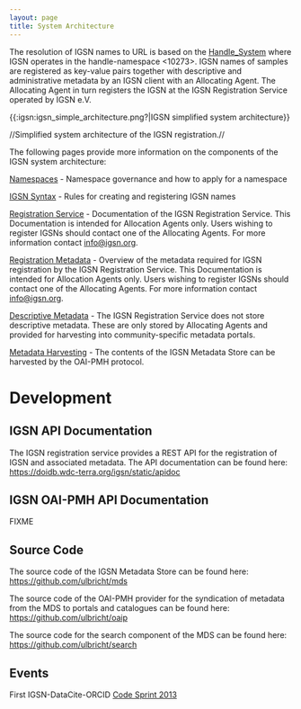 ```yaml
---
layout: page
title: System Architecture
---
```


The resolution of IGSN names to URL is based on the [Handle_System](https://en.wikipedia.org/wiki/Handle_System) where IGSN operates in the handle-namespace <10273>. IGSN names of samples are registered as key-value pairs together with descriptive and administrative metadata by an IGSN client with an Allocating Agent. The Allocating Agent in turn registers the IGSN at the IGSN Registration Service operated by IGSN e.V.

{{:igsn:igsn_simple_architecture.png?|IGSN simplified system architecture}}

//Simplified system architecture of the IGSN registration.//

The following pages provide more information on the components of the IGSN system architecture:

[Namespaces](../namespaces) - Namespace governance and how to apply for a namespace

[IGSN Syntax](../syntax) - Rules for creating and registering IGSN names

[Registration Service](../registration) - Documentation of the IGSN Registration Service. This Documentation is intended for Allocation Agents only. Users wishing to register IGSNs should contact one of the Allocating Agents. For more information contact [info@igsn.org](mailto:info@igsn.org).

[Registration Metadata](../metadata) - Overview of the metadata required for IGSN registration by the IGSN Registration Service. This Documentation is intended for Allocation Agents only. Users wishing to register IGSNs should contact one of the Allocating Agents. For more information contact info@igsn.org.

[Descriptive Metadata](../metadata) - The IGSN Registration Service does not store descriptive metadata. These are only stored by Allocating Agents and provided for harvesting into community-specific metadata portals.

[Metadata Harvesting](http://doidb.wdc-terra.org/igsnoaip/) - The contents of the IGSN Metadata Store can be harvested by the OAI-PMH protocol.


# Development #

## IGSN API Documentation ##

The IGSN registration service provides a REST API for the registration of IGSN and associated metadata. The API documentation can be found here: <https://doidb.wdc-terra.org/igsn/static/apidoc>

## IGSN OAI-PMH API Documentation ##

FIXME


## Source Code ##


The source code of the IGSN Metadata Store can be found here: <https://github.com/ulbricht/mds>

The source code of the OAI-PMH provider for the syndication of metadata from the MDS to portals and catalogues can be found here: <https://github.com/ulbricht/oaip>

The source code for the search component of the MDS can be found here: <https://github.com/ulbricht/search>


## Events ##


First IGSN-DataCite-ORCID [Code Sprint 2013](../codesprint_2013)

